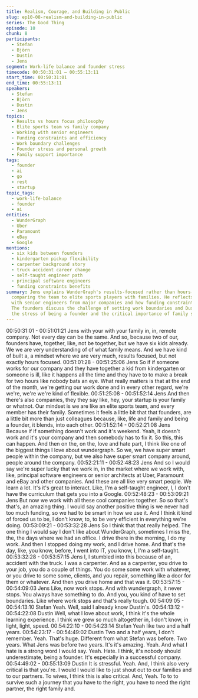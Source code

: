 ```yaml
---
title: Realism, Courage, and Building in Public
slug: ep10-08-realism-and-building-in-public
series: The Good Thing
episode: 10
chunk: 8
participants:
  - Stefan
  - Björn
  - Dustin
  - Jens
segment: Work-life balance and founder stress
timecode: 00:50:31:01 – 00:55:13:11
start_time: 00:50:31:01
end_time: 00:55:13:11
speakers:
  - Stefan
  - Björn
  - Dustin
  - Jens
topics:
  - Results vs hours focus philosophy
  - Elite sports team vs family company
  - Working with senior engineers
  - Funding constraints and efficiency
  - Work boundary challenges
  - Founder stress and personal growth
  - Family support importance
tags:
  - founder
  - ai
  - go
  - rest
  - startup
topic_tags:
  - work-life-balance
  - founder
  - ai
entities:
  - WunderGraph
  - Uber
  - Paramount
  - eBay
  - Google
mentions:
  - six kids between founders
  - kindergarten pickup flexibility
  - carpenter background story
  - truck accident career change
  - self-taught engineer path
  - principal software engineers
  - funding constraints benefits
summary: Jens explains WunderGraph's results-focused rather than hours-focused culture,
  comparing the team to elite sports players with families. He reflects on working
  with senior engineers from major companies and how funding constraints forced efficiency.
  The founders discuss the challenge of setting work boundaries and Dustin emphasizes
  the stress of being a founder and the critical importance of family support.
---
```


00:50:31:01 - 00:51:01:21
Jens
with your with your family in, in, remote company. Not every day can be the same. And so,
because two of our, founders have, together, like, not be together, but we have six kids already.
We we are very understanding of of what family means. And we have kind of built a, a mindset
where we are very much, results focused, but not exactly hours focused.
00:51:01:28 - 00:51:25:06
Jens
So if if someone works for our company and they have together a kid from kindergarten or
someone is ill, like it happens all the time and they have to to make a break for two hours like
nobody bats an eye. What really matters is that at the end of the month, we're getting our work
done and in every other regard, we're we're, we're we're kind of flexible.
00:51:25:08 - 00:51:52:14
Jens
And then there's also companies, they they say like, hey, your startup is your family or whatnot.
Our mindset is we are like an elite sports team, and every member has their family. Sometimes
it feels a little bit that that founders, are a little bit more than just colleagues because, like, life
and family and being a founder, it blends, into each other.
00:51:52:14 - 00:52:21:08
Jens
Because if if something doesn't work and it's weekend. Yeah, it doesn't work and it's your
company and then somebody has to fix it. So this, this can happen. And then on the, on the,
love and hate part, I think like one of the biggest things I love about wundergraph. So we, we
have super smart people within the company, but we also have super smart company around,
people around the company.
00:52:21:11 - 00:52:48:23
Jens
And so I would say we're super lucky that we work in, in the market where we work with, like,
principal software engineers or senior architects at Uber, Paramount and eBay and other
companies. And these are all like very smart people. We learn a lot. It's it's great to interact.
Like, I'm a self-taught engineer, I, I don't have the curriculum that gets you into a Google.
00:52:48:23 - 00:53:09:21
Jens
But now we work with all these cool companies together. So so that's that's, an amazing thing. I
would say another positive thing is we never had too much funding, so we had to be smart in
how we use it. And I think it kind of forced us to be, I don't know, to, to be very efficient in
everything we're doing.
00:53:09:21 - 00:53:32:28
Jens
So I think that that really helped. The one thing I would say I don't like about WunderGraph,
sometimes I miss the, the, the days where we had an office. I drive there in the morning, I do my
work. And then I stopped doing my work, and I drive home. And that's the day, like, you know,
before, I went into IT, you know, I, I'm a self-taught.
00:53:32:28 - 00:53:57:15
Jens
I, I stumbled into this because of an, accident with the truck. I was a carpenter. And as a
carpenter, you drive to your job, you do a couple of things. You do some some work with
whatever, or you drive to some some, clients, and you repair, something like a door for them or
whatever. And then you drive home and that was it.
00:53:57:15 - 00:54:09:03
Jens
Like, now work stops. And with wundergraph, it never stops. You always have something to do.
And you, you kind of have to set boundaries. Like where work stops and that's really tough.
00:54:09:05 - 00:54:13:10
Stefan
Yeah. Well, said I already know Dustin's.
00:54:13:12 - 00:54:22:08
Dustin
Well, what I love about work, I think it's the whole learning experience. I think we grew so much
altogether in, I don't know, in light, light, speed.
00:54:22:10 - 00:54:23:14
Stefan
Yeah like two and a half years.
00:54:23:17 - 00:54:49:02
Dustin
Two and a half years, I don't remember. Yeah. That's huge. Different from what Stefan was
before. Two years. What Jens was before two years. It's it's amazing. Yeah. And what I hate is a
strong word I would say. Yeah. Hate. I think, it's nobody should underestimate, being a founder.
It's especially in a successful company.
00:54:49:02 - 00:55:13:09
Dustin
It is stressful. Yeah. And, I think also very critical is that you're. I would I would like to just shout
out to our families and to our partners. To wives, I think this is also critical. And, Yeah. To to to
survive such a journey that you have to the right, you have to need the right partner, the right
family and.